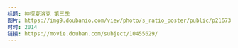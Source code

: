 ```yaml
---
标题: 神探夏洛克 第三季
图片: https://img9.doubanio.com/view/photo/s_ratio_poster/public/p2167331225.jpg
时时: 2014
链接: https://movie.douban.com/subject/10455629/
---
```

